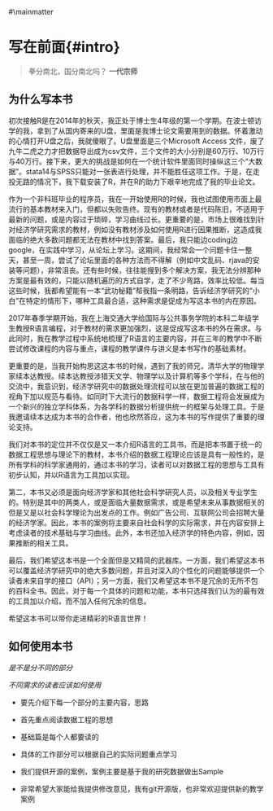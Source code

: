 #\mainmatter

# 写在前面{#intro}
> 拳分南北，国分南北吗？
**一代宗师**

## 为什么写本书

初次接触R是在2014年的秋天，我正处于博士生4年级的第一个学期。在波士顿访学的我，拿到了从国内寄来的U盘，里面是我博士论文需要用到的数据。怀着激动的心情打开U盘之后，我就傻眼了。U盘里面是三个Microsoft Access 文件，废了九牛二虎之力才把数据导出成为csv文件，三个文件的大小分别是60万行、10万行与40万行。接下来，更大的挑战是如何在一个统计软件里面同时操纵这三个“大数据”。stata14与SPSS只能对一张表进行处理，并不能胜任这项工作。于是，在走投无路的情况下，我下载安装了R，并在R的助力下艰辛地完成了我的毕业论文。

作为一个非科班毕业的程序员，我在一开始使用R的时候，我也试图使用市面上最流行的基本教材来入门，但都以失败告终。现有的教材或者是代码陈旧，不适用于最新的问题，或是内容过于琐碎，学习曲线过长。更重要的是，市场上很难找到针对经济学研究需求的教材，例如没有教材涉及如何使用R进行因果推断，这造成我面临的绝大多数问题都无法在教材中找到答案。最后，我只能边coding边google，在实践中学习，从论坛上学习。这期间，我经常会一个问题卡住一整天，甚至一周，尝试了论坛里面的各种方法而不得解（例如中文乱码、rjava的安装等问题），非常沮丧。还有些时候，往往能搜到多个解决方案，我无法分辨那种方案是最有效的，只能以随机遍历的方式自学，走了不少弯路，效率比较低。每当这些时候，我都希望能有一本“武功秘籍”帮我指一条明路，告诉经济学研究的“小白”在特定的情形下，哪种工具最合适，这种需求是促成为写这本书的内在原因。

2017年春季学期开始，我在上海交通大学给国际与公共事务学院的本科二年级学生教授R语言编程，对于教材的需求更加强烈，这是促成写这本书的外在需求。与此同时，我在教学过程中系统地梳理了R语言的主要内容，并在三年的教学中不断尝试修改课程的内容与重点，课程的教学课件与讲义是本书写作的基础素材。

更重要的是，当我开始构思这这本书的时候，遇到了我的师兄，清华大学的物理学家续本达教授。续本达教授涉猎天文学、物理学以及计算机等多个学科，在与他的交流中，我意识到，经济学研究中的数据处理流程可以放在更加普遍的数据工程的视角下加以规范与看待。如同时下大流行的数据科学一样，数据工程将会发展成为一个新兴的独立学科体系，为各学科的数据分析提供统一的框架与处理工具。于是我邀请续本达成为本书的合作者，他也欣然答应，这为本书的写作提供了重要的理论支持。

我们对本书的定位并不仅仅是又一本介绍R语言的工具书，而是把本书置于统一的数据工程思想与理论下的教材，本书介绍的数据工程理论应该是具有一般性的，是所有学科的科学家通用的，通过本书的学习，读者可以对数据工程的思想与工具有初步认知，并以R语言为工具加以实现。

第二，本书又必须是面向经济学家和其他社会科学研究人员，以及相关专业学生的。特别是其中的两类人，或是面临大量数据需求，或是希望未来从事数据相关的但是又是以社会科学理论为出发点的工作。例如广告公司、互联网公司会招聘大量的经济学家。因此，本书的案例将主要来自社会科学的实际需求，并在内容安排上考虑读者的技术基础与学习曲线。此外，本书还加入经济学的特色内容，例如，因果推断的相关工具。

最后，我们希望这本书是一个全面但是又精简的武器库。一方面，我们希望这本书可以覆盖经济学研究中的绝大多数问题，并且对深入的个性化的问题能够提供一个读者未来自学的接口（API）；另一方面，我们又希望这本书不是冗余的无所不包的百科全书。因此，对于每一个具体的问题和功能，本书只选择我们认为的最有效的工具加以介绍，而不加入任何冗余的信息。

希望这本书可以带你走进精彩的R语言世界！

## 如何使用本书

*是不是分不同的部分*

*不同需求的读者应该如何使用*

- 要先介绍下每一个部分的主要内容，思路

- 首先重点阅读数据工程的思想

- 基础篇是每个人都要读的

- 具体的工作部分可以根据自己的实际问题重点学习

- 我们提供开源的案例，案例主要是基于我的研究数据做出Sample

- 非常希望大家能给我提供修改意见，我有git开源版，也非常欢迎提供新的教学案例














